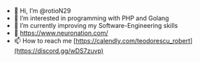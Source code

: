 - 👋 Hi, I’m @rotioN29
- 👀 I’m interested in programming with PHP and Golang
- 🌱 I’m currently improving my Software-Engineering skills
- 💓 https://www.neuronation.com/
- 📫 How to reach me [https://calendly.com/teodorescu_robert](https://discord.gg/wDS7zuvp)

<!---
rotioN29/rotioN29 is a ✨ special ✨ repository because its `README.md` (this file) appears on your GitHub profile.
You can click the Preview link to take a look at your changes.
--->
